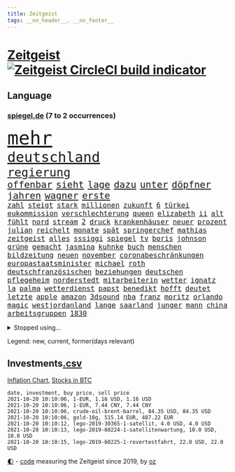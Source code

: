 ```yaml
---
title: Zeitgeist
tags: __no_header__, __no_footer__
---
```


# [Zeitgeist](https://oliz.io/zeitgeist/) [![Zeitgeist CircleCI build indicator](https://circleci.com/gh/ooz/zeitgeist.svg?style=shield)](https://circleci.com/gh/ooz/zeitgeist)

## Language

<h3><a href="https://www.spiegel.de" target="_blank">spiegel.de</a> (7 to 2 occurrences)</h3>
<p style="font-family:monospace">
<span style="font-size:32pt"><a href="news_links.html#mehr" class="current">mehr</a></span>
<br>
<span style="font-size:24pt"><a href="news_links.html#deutschland" class="current">deutschland</a></span>
<br>
<span style="font-size:20pt"><a href="news_links.html#regierung" class="current">regierung</a></span>
<br>
<span style="font-size:16pt"><a href="news_links.html#offenbar" class="current">offenbar</a></span>
<span style="font-size:16pt"><a href="news_links.html#sieht" class="current">sieht</a></span>
<span style="font-size:16pt"><a href="news_links.html#lage" class="current">lage</a></span>
<span style="font-size:16pt"><a href="news_links.html#dazu" class="current">dazu</a></span>
<span style="font-size:16pt"><a href="news_links.html#unter" class="current">unter</a></span>
<span style="font-size:16pt"><a href="news_links.html#döpfner" class="new">döpfner</a></span>
<span style="font-size:16pt"><a href="news_links.html#jahren" class="current">jahren</a></span>
<span style="font-size:16pt"><a href="news_links.html#wagner" class="current">wagner</a></span>
<span style="font-size:16pt"><a href="news_links.html#erste" class="current">erste</a></span>
<br>
<span style="font-size:12pt"><a href="news_links.html#zahl" class="current">zahl</a></span>
<span style="font-size:12pt"><a href="news_links.html#steigt" class="current">steigt</a></span>
<span style="font-size:12pt"><a href="news_links.html#stark" class="current">stark</a></span>
<span style="font-size:12pt"><a href="news_links.html#millionen" class="current">millionen</a></span>
<span style="font-size:12pt"><a href="news_links.html#zukunft" class="current">zukunft</a></span>
<span style="font-size:12pt"><a href="news_links.html#6" class="current">6</a></span>
<span style="font-size:12pt"><a href="news_links.html#türkei" class="current">türkei</a></span>
<span style="font-size:12pt"><a href="news_links.html#eukommission" class="current">eukommission</a></span>
<span style="font-size:12pt"><a href="news_links.html#verschlechterung" class="new">verschlechterung</a></span>
<span style="font-size:12pt"><a href="news_links.html#queen" class="current">queen</a></span>
<span style="font-size:12pt"><a href="news_links.html#elizabeth" class="current">elizabeth</a></span>
<span style="font-size:12pt"><a href="news_links.html#ii" class="current">ii</a></span>
<span style="font-size:12pt"><a href="news_links.html#alt" class="current">alt</a></span>
<span style="font-size:12pt"><a href="news_links.html#fühlt" class="current">fühlt</a></span>
<span style="font-size:12pt"><a href="news_links.html#nord" class="current">nord</a></span>
<span style="font-size:12pt"><a href="news_links.html#stream" class="current">stream</a></span>
<span style="font-size:12pt"><a href="news_links.html#2" class="current">2</a></span>
<span style="font-size:12pt"><a href="news_links.html#druck" class="current">druck</a></span>
<span style="font-size:12pt"><a href="news_links.html#krankenhäuser" class="current">krankenhäuser</a></span>
<span style="font-size:12pt"><a href="news_links.html#neuer" class="current">neuer</a></span>
<span style="font-size:12pt"><a href="news_links.html#prozent" class="current">prozent</a></span>
<span style="font-size:12pt"><a href="news_links.html#julian" class="current">julian</a></span>
<span style="font-size:12pt"><a href="news_links.html#reichelt" class="new">reichelt</a></span>
<span style="font-size:12pt"><a href="news_links.html#monate" class="current">monate</a></span>
<span style="font-size:12pt"><a href="news_links.html#spät" class="current">spät</a></span>
<span style="font-size:12pt"><a href="news_links.html#springerchef" class="new">springerchef</a></span>
<span style="font-size:12pt"><a href="news_links.html#mathias" class="current">mathias</a></span>
<span style="font-size:12pt"><a href="news_links.html#zeitgeist" class="current">zeitgeist</a></span>
<span style="font-size:12pt"><a href="news_links.html#alles" class="current">alles</a></span>
<span style="font-size:12pt"><a href="news_links.html#sssiggi" class="current">sssiggi</a></span>
<span style="font-size:12pt"><a href="news_links.html#spiegel" class="current">spiegel</a></span>
<span style="font-size:12pt"><a href="news_links.html#tv" class="current">tv</a></span>
<span style="font-size:12pt"><a href="news_links.html#boris" class="current">boris</a></span>
<span style="font-size:12pt"><a href="news_links.html#johnson" class="current">johnson</a></span>
<span style="font-size:12pt"><a href="news_links.html#grüne" class="current">grüne</a></span>
<span style="font-size:12pt"><a href="news_links.html#gemacht" class="current">gemacht</a></span>
<span style="font-size:12pt"><a href="news_links.html#jasmina" class="current">jasmina</a></span>
<span style="font-size:12pt"><a href="news_links.html#kuhnke" class="current">kuhnke</a></span>
<span style="font-size:12pt"><a href="news_links.html#buch" class="current">buch</a></span>
<span style="font-size:12pt"><a href="news_links.html#menschen" class="current">menschen</a></span>
<span style="font-size:12pt"><a href="news_links.html#bildzeitung" class="current">bildzeitung</a></span>
<span style="font-size:12pt"><a href="news_links.html#neuen" class="current">neuen</a></span>
<span style="font-size:12pt"><a href="news_links.html#november" class="current">november</a></span>
<span style="font-size:12pt"><a href="news_links.html#coronabeschränkungen" class="current">coronabeschränkungen</a></span>
<span style="font-size:12pt"><a href="news_links.html#europastaatsminister" class="new">europastaatsminister</a></span>
<span style="font-size:12pt"><a href="news_links.html#michael" class="current">michael</a></span>
<span style="font-size:12pt"><a href="news_links.html#roth" class="new">roth</a></span>
<span style="font-size:12pt"><a href="news_links.html#deutschfranzösischen" class="new">deutschfranzösischen</a></span>
<span style="font-size:12pt"><a href="news_links.html#beziehungen" class="current">beziehungen</a></span>
<span style="font-size:12pt"><a href="news_links.html#deutschen" class="current">deutschen</a></span>
<span style="font-size:12pt"><a href="news_links.html#pflegeheim" class="new">pflegeheim</a></span>
<span style="font-size:12pt"><a href="news_links.html#norderstedt" class="new">norderstedt</a></span>
<span style="font-size:12pt"><a href="news_links.html#mitarbeiterin" class="current">mitarbeiterin</a></span>
<span style="font-size:12pt"><a href="news_links.html#wetter" class="current">wetter</a></span>
<span style="font-size:12pt"><a href="news_links.html#ignatz" class="new">ignatz</a></span>
<span style="font-size:12pt"><a href="news_links.html#la" class="current">la</a></span>
<span style="font-size:12pt"><a href="news_links.html#palma" class="current">palma</a></span>
<span style="font-size:12pt"><a href="news_links.html#wetterdienst" class="current">wetterdienst</a></span>
<span style="font-size:12pt"><a href="news_links.html#papst" class="current">papst</a></span>
<span style="font-size:12pt"><a href="news_links.html#benedikt" class="current">benedikt</a></span>
<span style="font-size:12pt"><a href="news_links.html#hofft" class="current">hofft</a></span>
<span style="font-size:12pt"><a href="news_links.html#deutet" class="current">deutet</a></span>
<span style="font-size:12pt"><a href="news_links.html#letzte" class="current">letzte</a></span>
<span style="font-size:12pt"><a href="news_links.html#apple" class="current">apple</a></span>
<span style="font-size:12pt"><a href="news_links.html#amazon" class="current">amazon</a></span>
<span style="font-size:12pt"><a href="news_links.html#3dsound" class="new">3dsound</a></span>
<span style="font-size:12pt"><a href="news_links.html#nba" class="current">nba</a></span>
<span style="font-size:12pt"><a href="news_links.html#franz" class="current">franz</a></span>
<span style="font-size:12pt"><a href="news_links.html#moritz" class="current">moritz</a></span>
<span style="font-size:12pt"><a href="news_links.html#orlando" class="current">orlando</a></span>
<span style="font-size:12pt"><a href="news_links.html#magic" class="new">magic</a></span>
<span style="font-size:12pt"><a href="news_links.html#westjordanland" class="current">westjordanland</a></span>
<span style="font-size:12pt"><a href="news_links.html#lange" class="current">lange</a></span>
<span style="font-size:12pt"><a href="news_links.html#saarland" class="current">saarland</a></span>
<span style="font-size:12pt"><a href="news_links.html#junger" class="current">junger</a></span>
<span style="font-size:12pt"><a href="news_links.html#mann" class="current">mann</a></span>
<span style="font-size:12pt"><a href="news_links.html#china" class="current">china</a></span>
<span style="font-size:12pt"><a href="news_links.html#arbeitsgruppen" class="new">arbeitsgruppen</a></span>
<span style="font-size:12pt"><a href="news_links.html#1830" class="new">1830</a></span>
</p>
<details>
<summary>Stopped using...</summary>
<p class="former" style="font-size:12pt">
bemüht(363) euphorie(363) normal(363) to(363) bulgarien(362) entwicklungen(362) bergen(361) missachtet(361) unterstützen(361) anscheinend(360) beobachten(360) coronamaßnahmen(360) lebenslanger(360) mittelfeldspieler(360) nationalspieler(360) provinz(360) stich(360) trauer(360) witz(360) filialen(359) kitas(359) smartphone(359) torjäger(359) ungewöhnlich(359) verpflichtet(359) woran(359) zweitligist(359) 110(358) anerkannt(358) durchsetzen(358) gelassen(358) sperre(358) vermögen(358) verärgert(358) väter(358) austritt(357) belasten(357) beschäftigten(357) bewerber(357) bitten(357) exemplare(357) gegenseitig(357) humanitäre(357) jagd(357) katze(357) niedersächsischen(357) schiedsrichter(357) schweizer(357) wichtigen(357) befand(356) beschleunigt(356) beschädigt(356) durchaus(356) großaufgebot(356) klimaschützer(356) konkurrenten(356) okay(356) rad(356) rettungsaktion(356) rostock(356) ruf(356) angeordnet(355) argumente(355) bedenken(355) großteil(355) jubiläum(355) kontrollieren(355) mitunter(355) sibirien(355) vorbild(355) 33(354) 96(354) anne(354) asien(354) becker(354) betreiber(354) brände(354) carsten(354) dachte(354) erheblich(354) ernsthaften(354) funktionieren(354) häufen(354) kaputt(354) kieler(354) konzept(354) manöver(354) modernen(354) namens(354) schwierigen(354) spuren(354) stolz(354) verschaffen(354) verschärfung(354) geburtstag(353) gereist(353) hinterlassen(353) laden(353) lob(353) lohn(353) melden(353) moderator(353) präsidentschaftswahl(353) verfügung(353) vorliegt(353) attila(352) audi(352) blicken(352) bot(352) dauer(352) erheben(352) gelegenheit(352) gott(352) hildmann(352) jünger(352) lewandowski(352) lieben(352) nahverkehr(352) obama(352) streng(352) träumen(352) valley(352) verbraucherschützer(352) verfügt(352) verurteilte(352) videobotschaft(352) wiederwahl(352) wild(352) bestätigen(351) drehen(351) eingebrochen(351) fliehen(351) glauben(351) landesregierung(351) männliche(351) nationalmannschaft(351) positiven(351) radikale(351) rat(351) stets(351) vergleicht(351) weitet(351) wettbewerb(351) überwacht(351) begann(350) beispielen(350) christopher(350) dennis(350) europäischer(350) fragt(350) infizieren(350) infizierten(350) kraftvoll(350) schmidt(350) überlegen(350) digitale(349) fatal(349) osnabrück(349) parteifreunde(349) raketen(349) reagierte(349) teilgenommen(349) unterschiedlich(349) unterstützer(349) viktor(349) wies(349) zweier(349) 16jährigen(348) ansichten(348) ausgleich(348) entsetzen(348) sperrt(348) ausschuss(347) meister(347) rotrotgrün(347) dresdner(346) eskaliert(346) image(346) schnelltests(346) schnitt(346) schülerinnen(346) verkaufen(346) vernachlässigt(346) breiten(345) dicht(345) dieselskandal(345) drohungen(345) jackson(345) siegte(345) angerichtet(344) massenhaft(344) veranstalter(344) verhängnis(344) verschwiegen(344) absolut(343) aktiv(343) berät(343) ergibt(343) erkrankten(343) funktionäre(343) gazastreifen(343) heil(343) hubertus(343) libyen(343) negativen(343) satz(343) schwanger(343) trauen(343) gastbeitrag(342) hansgeorg(342) reiste(342) ansprache(341) berühmte(341) deals(341) love(341) mieten(341) sehnsucht(341) wende(341) boateng(340) can(340) drastische(340) jérôme(340) kindes(340) nachweis(340) pjöngjang(340) englands(339) licht(339) reichlich(339) seltsame(339) sicheren(339) umweltschutz(339) wünsche(339) homosexuellen(338) offenbart(338) provokation(338) verkehrsunfall(338) überschwemmungen(338) balance(337) experiment(337) gefragt(337) gegnern(337) hielten(337) kaiser(337) le(337) mancher(337) pandemiebekämpfung(337) verstanden(337) alexandra(336) bestmarke(336) aufgetaucht(335) auktion(335) hürde(335) verwaltungsgericht(335) vorgegangen(335) telefon(334) bat(333) fan(333) gelder(333) hand(333) limit(333) milliardenhilfen(333) bereitstellen(332) bezahlung(332) exporte(332) hinweg(332) ostsee(332) projekte(332) schießen(332) angehörigen(331) stürzen(331) beitrag(330) hausarrest(330) nationalen(330) umgeht(330) unabhängig(330) vorbereiten(330) vorgeführt(330) frisch(329) sage(329) top(329) fortschritte(328) königsklasse(328) verkürzt(328) vertuscht(328) läden(327) panik(327) budapest(326) herausgefunden(326) spaltung(326) telegram(326) angezeigt(325) digital(325) einbrecher(325) klassische(325) coronaauflagen(324) geborgen(324) schwung(324) abermals(323) cas(323) kapitel(323) fertig(321) gewarnt(321) zuspruch(321) chemikalien(320) dramatischen(320) karten(320) sinkende(320) thüringer(320) trauern(320) rückblick(319) verschafft(319) staus(317) bewältigen(316) bewaffneten(315) grünenchefin(315) ermordete(313) senioren(313) überfall(311) 91(310) gewannen(310) wiedergewählt(310) verübt(309) eingeräumt(308) syrischen(308) normalerweise(307) desto(306) inseln(306) bundestagswahlkampf(305) dobrindt(305) verpflichten(305) ferien(304) spacex(304) baldige(303) staatsoberhaupt(302) wasserstoff(302) rakete(301) ussängerin(301) impfzentrum(300) höcke(298) truppenabzug(297) unrealistisch(297) zweck(297) gala(296) antony(295) farbe(295) hitler(295) beheben(293) versteckte(293) bonn(291) bundespräsidenten(290) regimes(290) quadratmeter(289) dominik(288) ärgern(288) 1971(285) trugen(284) 9/11(280) eckpunkte(277) trikots(277) streamingdienste(276) curevac(274) 150000(270) freigelassen(269) systematisch(269) erneuerbare(268) unternehmerin(268) flieger(263) polizeiruf(260) schwangerschaftsabbrüche(259) eingehen(258) verbraucht(258) entgehen(257) schulabschluss(254) strafgerichtshof(253) grunde(250) niederländer(250) rasche(250) tübinger(250) fragwürdigen(249) unterscheidet(245) blockierten(242) fotografiert(242) westliche(242) konfrontation(241) regelmäßige(241) heikel(240) viral(239) homeschooling(237) prinzen(237) gaspipeline(235) goldbarren(233) ungemütlich(231) unterschriften(230) infrastruktur(227) ergab(226) sicherheitskräften(226) potenziell(225) argumentiert(223) ausländer(223) silber(221) bayreuth(220) fahrbahn(219) wetters(218) vereint(217) protestaktion(216) bein(214) unverletzt(214) strich(211) luxus(210) gaza(207) techkonzerne(207) worüber(207) gebühren(205) konfliktberaterin(203) wawrzinek(203) abheben(199) warren(199) fehlverhaltens(198) russe(198) vonovia(198) kriege(197) cdumann(194) rum(194) lokführern(192) häme(189) südamerika(188) homosexueller(186) zugspitze(185) geschützte(184) interessante(184) nagelsmann(184) nordwesten(184) trikot(184) bewirbt(183) angeschlagen(181) impftempo(180) übersetzen(180) erlaubnis(179) realistisch(179) schlagabtausch(178) bemühen(177) 84(176) auswärtiges(176) solidarisiert(175) überdenken(175) hilfreich(174) übrig(174) nachschub(172) 2026(171) bedankte(171) philips(170) berechtigt(168) bundesstaaten(168) moderation(168) scharfen(168) bewältigt(166) spiegellesern(165) campingplatz(164) flugzeugs(164) zunehmen(163) vereinzelt(162) spitzenkandidatin(161) financial(159) finanziert(159) neuerdings(159) serge(159) stoltenberg(158) zugreifen(158) idol(157) weltgrößten(157) alibaba(156) pcrtests(156) umfragetief(156) verkünden(156) kommender(154) milliardenschweren(154) afghanistanabzug(153) niemandem(152) spielern(151) afghanischen(150) entschädigungen(150) wissenschaftliche(149) zunichte(148) bouffier(147) simone(147) wagt(147) eingebracht(146) filmfestspiele(146) eubehörde(145) zynismus(145) fregatte(144) normales(144) erlässt(143) unfälle(143) verwüstet(142) daneben(141) erstem(141) kane(141) oktoberfest(141) vierjähriger(141) zugesagt(141) oldenburg(140) schnellstmöglich(140) bezahlte(139) gaffer(139) johanna(138) verfeindeten(137) spdchef(136) zwickau(136) arnold(135) cdukanzlerkandidat(133) ziemiak(133) beton(132) deuten(131) krieges(131) schwerste(131) 25jährige(130) badewanne(130) bnd(130) hardliner(129) lohnniveau(129) maaßens(129) talente(128) amateure(127) kreise(126) laster(126) beschrieben(125) fed(125) forscherin(124) lokführer(123) sächsische(123) erklimmen(122) hackergruppe(122) pop(122) sicherheitsgründen(122) bereichern(121) ost(121) erreichten(120) fahne(120) neunjähriger(120) verursachen(120) inspirieren(119) mtv(119) jemanden(118) ermahnt(117) lernrückstände(117) befugnisse(116) darstellung(116) deutschkolumne(116) plakat(116) videospiel(116) agüero(115) misstrauen(115) spiegelreporter(115) angeschlagene(114) tarifkonflikt(114) verließ(114) ashley(113) geschlampt(113) unionskanzlerkandidaten(113) zuwanderung(113) wiederbelebt(112) armenvierteln(111) millionenstadt(111) wiederbeleben(110) lago(109) lügnerin(109) maggiore(109) tormaschine(109) angeblichem(108) argument(108) bauernhof(108) fehlers(108) finger(108) stundenlang(108) zwischenlandung(108) überstand(108) transfers(107) benzinpreise(106) tribüne(106) unterbinden(106) zehntausend(106) aufgedeckt(105) dauerhaften(105) fehlte(105) center(104) forscherinnen(104) höherer(104) scheiterten(104) berge(103) versammelten(103) familienplanung(102) hakt(102) umfassende(102) verstießen(102) 86(101) erfolgreiches(101) erzbischofs(100) schlau(100) geregelt(99) 218(98) befeuert(98) kopie(98) lobbyismus(98) ranking(98) 27jährige(97) arte(97) dallas(97) gepflegt(97) haderte(97) rereportage(97) terroranschlag(97) streben(96) wenigsten(96) arme(95) boten(95) bundestagskandidaten(95) profil(95) rechtswidrig(95) u(95) delta(94) differenzen(94) reformer(94) sicherheitsrat(94) verurteilter(94) azubis(93) notwendig(93) preußen(93) sowjetunion(93) erbeutet(92) jahrelange(92) monza(92) faszination(91) hinwegtäuschen(91) maler(91) betätigt(90) gefährder(90) hintertür(90) machtwechsel(90) naturkatastrophen(90) trotzt(90) auftaktsieg(89) fußballnationalspieler(89) gegenspieler(89) kinderreporter(89) korsika(89) merkwürdigen(89) prangt(89) serbe(89) sexistisch(89) trade(89) apokalyptische(88) enttäuschend(88) ideologie(88) irre(88) neidisch(88) sogleich(88) verbotene(88) wimbledon(88) 1962(87) andernfalls(87) defekter(87) fratzscher(87) gewaltiges(87) haupttäter(87) schlimmeres(87) smarte(87) abdelaziz(86) adrian(86) algerien(86) angespannte(86) aufhört(86) bemängelt(86) bouteflika(86) danny(86) diwchef(86) dopingsperre(86) drogendealer(86) instrumente(86) lkwanhänger(86) schlechtere(86) fitnesstrainer(85) misshandlung(85) siebte(85) stromleitungen(85) verliebt(85) bemannte(84) cloppenburg(84) stammte(84) erhebung(83) kalte(83) ordner(83) wiederaufnahme(83) zensieren(83) 1982(82) anmelden(82) ehegattensplitting(82) farah(82) senatoren(82) tugenden(82) volksfest(82) bürgerkriegsland(81) managern(81) norm(81) sprunghaft(81) teufel(81) zugelegt(81) feuern(80) floridas(80) vierjährige(80) anwohnern(79) chilenischen(79) isolieren(79) tibet(79) zeitreise(79) dick(78) halbjahr(78) niedriger(78) altstar(77) boston(77) klassenfahrt(77) lyra(77) querelen(77) warnungen(77) bay(76) storniert(76) tampa(76) luftbrücke(75) tätig(75) beschuldigen(74) justizstreit(74) knackt(74) panda(74) sammler(74) venedig(74) alqaida(73) erfolglosen(73) terrorgruppe(73) ansteckung(72) aufzeichnungen(72) erobert(72) vwtochter(72) zaun(72) zeitfahren(72) batterien(71) bedankt(71) evp(71) heroin(71) monatlich(71) wesentliche(71) abgesehen(70) allesamt(70) aufzubauen(70) chancengleichheit(70) dieselaffäre(70) emiraten(70) freudentränen(70) haitis(70) jovenel(70) moïse(70) richardson(70) sha'carri(70) sicherem(70) sigmar(70) bayaz(69) brennen(69) danyal(69) roter(69) sicherheitsforscherin(69) 18jährige(68) amsterdamer(68) leistete(68) rechtskurs(68) begrenzten(67) debütant(67) fällig(67) heinzchristian(67) hits(67) saßen(67) schadensbegrenzung(67) strache(67) umgefallen(67) wehe(67) 24jährigen(66) madonna(66) nürnberger(66) pfiffen(66) aushalten(65) einbindung(65) flüchtlingsunterkunft(65) gruppierungen(65) kindergärten(65) verdrängt(65) ausgefallen(64) beeindruckend(64) bezieht(64) feueralarm(64) rückkehrerin(64) yasemin(64) begrüßung(63) filmfestival(63) kartellbehörde(63) saugt(63) schottischen(63) schreiend(63) tags(63) texanische(63) bordtoilette(62) dillschneider(62) helfern(62) jeanne(62) schutzmaßnahmen(62) entwicklungsländer(61) euch(61) höchstmögliche(61) maurer(61) putschversuch(61) thront(61) trendwende(61) trinkwasser(61) baumaterial(60) eurojackpot(60) gebot(60) wiederaufbau(60) brasilianischen(59) demokratenparteizentrale(59) dfbfrauen(59) freya(59) gremium(59) medienvertreter(59) u21europameister(59) unseriöse(59) ariel(58) freiwilliger(58) freundschaften(58) japanische(58) nähert(58) selbstisolation(58) tagelangen(58) verweigerer(58) designierte(57) fossilen(57) haushalten(57) hochwasserkatastrophe(57) klassischen(57) konsequentes(57) nrwministerpräsident(57) systemversagen(57) wappnen(57) zerstörten(57) geldern(56) ngos(56) ohnmacht(56) stichwahl(56) zentraler(56) 31jährige(55) 380(55) erkrankungen(55) festgefahrene(55) saarlouis(55) berufliche(54) härteres(54) kuriose(54) milliardenschäden(54) stürme(54) änderung(54) nena(53) pferde(53) rené(53) slam(53) spitzte(53) tal(53) vergleichen(53) zerschlagen(53) 80jähriger(52) antikörper(52) fethi(52) gewürgt(52) israeli(52) japans(52) judoka(52) laufrad(52) löwen(52) nourine(52) oppenheimer(52) selbstbestimmung(52) websites(52) bauch(51) notoperiert(51) versprechungen(51) afdchef(50) befürwortet(50) brandsätze(50) deutete(50) eingegriffen(50) eröffnungsspiel(50) popp(50) coronashutdown(49) kreisen(49) siebzigerjahren(49) 240(48) errungen(48) met(48) müntefering(48) ordneten(48) ridley(48) selbstverständlichkeit(48) sichersten(48) tunesische(48) urlaubstage(48) klassischer(47) musks(47) reichweite(47) sachs(47) scott(47) standgehalten(47) verweist(47) beschneiden(46) drogenprozess(46) immunisieren(46) kontinente(46) looks(46) querdenkenbewegung(46) ricarda(46) schnauze(46) schwach(46) vertreibung(46) analysten(45) aufbruchstimmung(45) stellvertretende(45) wettbewerbe(45) aufwand(44) brille(44) drittimpfungen(44) folgenschweren(44) notlage(44) schläger(44) tarifstreit(44) wiedergutmachung(44) überwältigt(44) anträge(43) expandieren(43) gekürzt(43) geplatzter(43) grand(43) porträtierte(43) sky(43) vorkämpferin(43) westküste(43) autowelt(42) cathy(42) dortigen(42) immobilienstudie(42) influencerinnen(42) information(42) niger(42) schleichwerbung(42) schulter(42) sprint(42) 13000(41) auszustellen(41) faktencheckern(41) kollidierten(41) lokführerstreik(41) manhattan(41) trumpfans(41) verschwundener(41) 69(40) modul(40) pcrtest(40) schleppende(40) akkus(39) geraubt(39) gouverneurs(39) nachschubprobleme(39) roland(39) vizepremier(39) katastrophen(38) kremlgegner(38) privilegien(38) renovierungen(38) verstoßes(38) wehmütiger(38) weselsky(38) wiedervereinigten(38) belohnt(37) einschüchterung(37) annika(36) gladbach(36) konten(36) löscht(36) nebensache(36) netflixserien(36) regierte(36) schulzeit(36) ungewohnten(36) angestellt(35) covid19verlauf(35) gebildete(35) tarifvertrag(35) veränderten(35) applaus(34) ausgeflogen(34) cbs(34) nazivergleichen(34) raucher(34) siedler(34) unterstützerinnen(34) erwartungsdruck(33) guinea(33) liebsten(33) streitereien(33) tumulte(33) astronaut(32) mobbing(32) vielfach(32) wahlberechtigten(32) coronaviren(31) fenerbahçe(31) gebrannt(31) lana(31) mesut(31) nico(31) özil(31) investments(30) nationalkonservative(30) regiestar(30) rundfunkgesetz(30) säuglings(30) beleuchtet(29) boxring(29) bürokratie(29) geflohenen(29) ausharren(28) hessens(28) hochrisikogebiete(28) kameke(28) mediengesetz(28) moderner(28) nadine(28) staatsangehörigkeit(28) talibanherrschaft(28) trauerbegleiterin(28) ergeht(27) gdlchef(27) kapituliert(27) notiert(27) schürt(27) iaea(26) lebensrettende(26) tägliches(26) verknüpft(26) wirtschaftskrise(26) existierte(25) gesichtern(25) rey(25) tarantino(25) urin(25) zeitzeugen(25) erfand(24) töteten(24) ausgelegt(23) herrschern(23) leitartikel(23) social(23) spaziergang(23) zeitraum(23) auktionshaus(22) demokratin(22) entgingen(22) geleit(22) klüger(22) plänen(22) wahlomat(22) aufzugeben(21) auswärtigen(21) beistand(21) hafermilch(21) kabuler(21) straßburg(21) lutz(20) migrationspolitik(20) schützten(20) staatsanwalt(20) t(20) wappnet(20) entgegenkommen(19) hamasziele(19) stimmungshoch(19) unterschätzt(19) verstärkung(19) börsennotierten(18) deutschdeutsche(18) diebe(18) handydaten(18) kurios(18) liebäugeln(18) teilung(18) ustruppen(18) 1944(17) bayerntrainer(17) biker(17) nizza(17) punktet(17) spektakulärste(17) entschädigungszahlung(16) genie(16) gysi(16) powell(16) coronainfektionszahlen(15) filip(15) markiert(15) amrullah(14) atacamawüste(14) gebissen(14) glühender(14) pazifik(14) raumanzüge(14) saleh(14) atombombe(13) auslandseinsätzen(13) benny(13) bonner(13) gantz(13) hamid(13) karzai(13) mithalten(13) scharia(13) stachel(13) vertretern(13) abnehmen(12) ausmacht(12) baus(12) farce(12) geführten(12) geschützten(12) kinderreportern(12) ortes(12) reaktiviert(12) schwarzrotgelb(12) toilette(12) weiblichen(12) yongbyon(12) zeitgleich(12) 28jahreshoch(11) alma(11) disqualifiziert(11) erworben(11) industrieverband(11) kommissarin(11) kooperativ(11) legitime(11) weiterführende(11)
</p>
</details>
<p>Legend: <span class="new">new</span>, <span class="current">current</span>, <span class="former">former(days relevant)</span></p>

## Investments[.csv](investments.csv)

[Inflation Chart](https://inflationchart.com),
[Stocks in BTC](https://stonksinbtc.xyz/)

```
date, investment, buy price, sell price
2021-10-20 10:10:06, 1-EUR, 1.16 USD, 1.16 USD
2021-10-20 10:10:06, 1-EUR, 7.44 CNY, 7.44 CNY
2021-10-20 10:10:06, crude-oil-brent-barrel, 84.35 USD, 84.35 USD
2021-10-20 10:10:06, gold-10g, 515.14 EUR, 487.22 EUR
2021-10-20 10:10:12, lego-2019-30365-1-satellit, 4.0 USD, 4.0 USD
2021-10-20 10:10:13, lego-2019-60224-1-satellitenwartung, 10.0 USD, 10.0 USD
2021-10-20 10:10:15, lego-2019-60225-1-rovertestfahrt, 22.0 USD, 22.0 USD
```

<footer>
<a href="javascript:toggleTheme()" class="nav">🌓</a>
- <a href="https://github.com/ooz/zeitgeist">code</a> measuring the Zeitgeist since 2019, by <a href="https://oliz.io">oz</a>
</footer>
